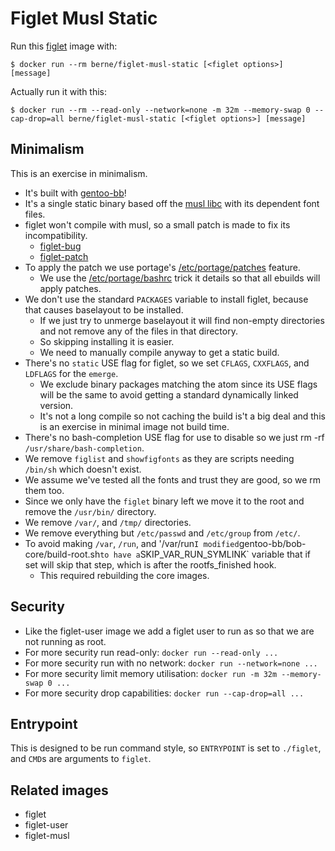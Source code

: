 # Figlet Musl Static

Run this [figlet][] image with:

	$ docker run --rm berne/figlet-musl-static [<figlet options>] [message]

Actually run it with this:

	$ docker run --rm --read-only --network=none -m 32m --memory-swap 0 --cap-drop=all berne/figlet-musl-static [<figlet options>] [message]

## Minimalism

This is an exercise in minimalism.

- It's built with [gentoo-bb][]!
- It's a single static binary based off the [musl libc][] with its dependent font files.
- figlet won't compile with musl, so a small patch is made to fix its incompatibility.
  - [figlet-bug][]
  - [figlet-patch][]
- To apply the patch we use portage's [/etc/portage/patches][] feature.
  - We use the [/etc/portage/bashrc][] trick it details so that all ebuilds will apply patches.
- We don't use the standard `PACKAGES` variable to install figlet, because that causes baselayout to be installed.
  - If we just try to unmerge baselayout it will find non-empty directories and not remove any of the files in that directory.
  - So skipping installing it is easier.
  - We need to manually compile anyway to get a static build.
- There's no `static` USE flag for figlet, so we set `CFLAGS`, `CXXFLAGS`, and `LDFLAGS` for the `emerge`.
  - We exclude binary packages matching the atom since its USE flags will be the same to avoid getting a standard dynamically linked version.
  - It's not a long compile so not caching the build is't a big deal and this is an exercise in minimal image not build time.
- There's no bash-completion USE flag for use to disable so we just rm -rf `/usr/share/bash-completion`.
- We remove `figlist` and `showfigfonts` as they are scripts needing `/bin/sh` which doesn't exist.
- We assume we've tested all the fonts and trust they are good, so we rm them too.
- Since we only have the `figlet` binary left we move it to the root and remove the `/usr/bin/` directory.
- We remove `/var/`, and `/tmp/` directories.
- We remove everything but `/etc/passwd` and `/etc/group` from `/etc/`.
- To avoid making `/var`, `/run`, and '/var/run` I modified `gentoo-bb/bob-core/build-root.sh` to have a `SKIP_VAR_RUN_SYMLINK` variable
  that if set will skip that step, which is after the rootfs_finished hook.
  - This required rebuilding the core images.

## Security
- Like the figlet-user image we add a figlet user to run as so that we are not running as root.
- For more security run read-only: `docker run --read-only ...`
- For more security run with no network: `docker run --network=none ...`
- For more security limit memory utilisation: `docker run -m 32m --memory-swap 0 ...`
- For more security drop capabilities: `docker run --cap-drop=all ...`

## Entrypoint

This is designed to be run command style, so `ENTRYPOINT` is set to `./figlet`, and `CMD`s are arguments to `figlet`.

## Related images

- figlet
- figlet-user
- figlet-musl

[figlet]: http://www.figlet.org/
[gentoo-bb]: https://github.com/edannenberg/gentoo-bb
[musl libc]: https://www.musl-libc.org/
[figlet-bug]: https://bugs.gentoo.org/show_bug.cgi?id=608172
[figlet-patch]: https://github.com/alpinelinux/aports/blob/master/main/figlet/musl-fix-cplusplus-decls.patch
[/etc/portage/patches]: https://wiki.gentoo.org/wiki//etc/portage/patches
[/etc/portage/bashrc]: https://wiki.gentoo.org/wiki//etc/portage/patches#Enabling_.2Fetc.2Fportage.2Fpatches_for_all_ebuilds

